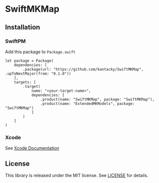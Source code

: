 # SwiftMKMap

## Installation
### SwiftPM
Add this package to `Package.swift`
```
let package = Package(
    dependencies: [
        .package(url: "https://github.com/kantacky/SwiftMKMap", .upToNextMajor(from: "0.1.0"))
    ],
    targets: [
        .target(
            name: "<your-target-name>",
            dependencies: [
                .product(name: "SwiftMKMap", package: "SwiftMKMap"),
                .product(name: "ExtendedMKModels", package: "SwiftMKMap")
            ]
        )
    ]
)
```

### Xcode
See [Xcode Documentation](https://developer.apple.com/documentation/xcode/adding-package-dependencies-to-your-app)

## License
This library is released under the MIT license. See [LICENSE](LICENSE) for details.
